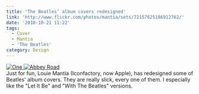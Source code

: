 ```yaml
---
title: 'The Beatles’ album covers redesigned'
link: 'http://www.flickr.com/photos/mantia/sets/72157625186912762/'
date: '2010-10-21 11:22'
tags:
  - Cover
  - Mantia
  - 'The Beatles'
category: Design
---
```


[ ![](http://farm5.static.flickr.com/4009/5092067022_92391099b3_z.jpg "One") ](http://www.flickr.com/photos/mantia/sets/72157625186912762/) [ ![](http://farm5.static.flickr.com/4131/5092067330_f3593f8110_z.jpg "Abbey Road") ](http://www.flickr.com/photos/mantia/sets/72157625186912762/)  
Just for fun, Louie Mantia (Iconfactory, now Apple), has redesigned some of Beatles' album covers. They are really slick, every one of them. I especially like the "Let It Be" and "With The Beatles" versions.
